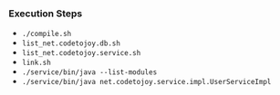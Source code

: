 
### Execution Steps

* `./compile.sh`
* `list_net.codetojoy.db.sh`
* `list_net.codetojoy.service.sh`
* `link.sh`
* `./service/bin/java --list-modules`
* `./service/bin/java net.codetojoy.service.impl.UserServiceImpl`
